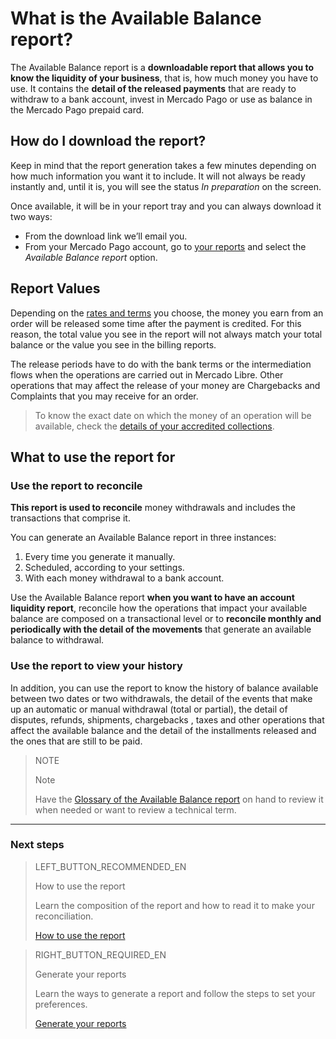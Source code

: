 
# What is the Available Balance report?


The Available Balance report is a **downloadable report that allows you to know the liquidity of your business**, that is, how much money you have to use. It contains the **detail of the released payments** that are ready to withdraw to a bank account, invest in Mercado Pago or use as balance in the Mercado Pago prepaid card.

## How do I download the report?

Keep in mind that the report generation takes a few minutes depending on how much information you want it to include. It will not always be ready instantly and, until it is, you will see the status *In preparation* on the screen.

Once available, it will be in your report tray and you can always download it two ways:

* From the download link we’ll email you.
* From your Mercado Pago account, go to [your reports](https://www.mercadopago.com/balance/reports/settlement-report) and select the *Available Balance report* option.

## Report Values

Depending on the [rates and terms](https://www.mercadopago.com.ar/settings/release-options) you choose, the money you earn from an order will be released some time after the payment is credited. For this reason, the total value you see in the report will not always match your total balance or the value you see in the billing reports.

The release periods have to do with the bank terms or the intermediation flows when the operations are carried out in Mercado Libre. Other operations that may affect the release of your money are Chargebacks and Complaints that you may receive for an order.


> To know the exact date on which the money of an operation will be available, check the [details of your accredited collections](https://www.mercadopago.com.ar/activities/balance).


## What to use the report for 

### Use the report to reconcile

**This report is used to reconcile** money withdrawals and includes the transactions that comprise it.

You can generate an Available Balance report in three instances:

1. Every time you generate it manually.
1. Scheduled, according to your settings.
1. With each money withdrawal to a bank account.

Use the Available Balance report **when you want to have an account liquidity report**, reconcile how the operations that impact your available balance are composed on a transactional level or to **reconcile monthly and periodically with the detail of the movements** that generate an available balance to withdrawal.

### Use the report to view your history

In addition, you can use the report to know the history of balance available between two dates or two withdrawals, the detail of the events that make up an automatic or manual withdrawal (total or partial), the detail of disputes, refunds, shipments, chargebacks , taxes and other operations that affect the available balance and the detail of the installments released and the ones that are still to be paid.

> NOTE
>
> Note
>
> Have the [Glossary of the Available Balance report](https://www.mercadopago.com.ar/ayuda/_2118) on hand to review it when needed or want to review a technical term.

<hr/>

### Next steps

> LEFT_BUTTON_RECOMMENDED_EN
>
> How to use the report
>
> Learn the composition of the report and how to read it to make your reconciliation.
>
> [How to use the report](https://www.mercadopago[FAKER][URL][DOMAIN]/developers/en/guides/manage-account/reports/available-money/how-to-use)

> RIGHT_BUTTON_REQUIRED_EN
>
> Generate your reports
>
> Learn the ways to generate a report and follow the steps to set your preferences.
>
> [Generate your reports](https://www.mercadopago[FAKER][URL][DOMAIN]/developers/en/guides/manage-account/reports/available-money/generate)
